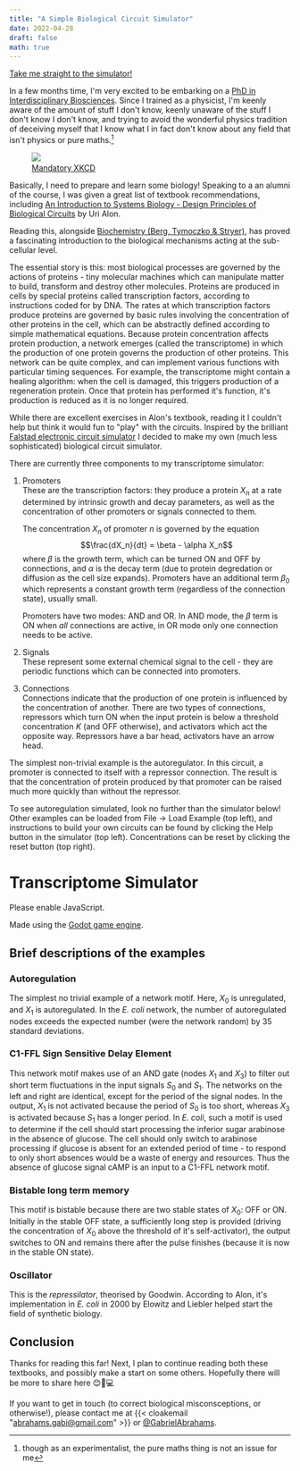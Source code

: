 ```yaml
---
title: "A Simple Biological Circuit Simulator"
date: 2022-04-28
draft: false
math: true
---
```


<meta name="twitter:card" content="summary_large_image">
<meta name="twitter:site" content="@GabrielAbrahams">
<meta name="twitter:creator" content="@GabrielAbrahams">
<meta name="twitter:title" content="A Simple Biological Circuit Simulator">
<meta name="twitter:description" content="Building a transcriptome circuit simulator as preperation for a PhD in interdisciplinary bioscience.">
<meta name="twitter:image" content="https://www.thesciencegab.com/TranscriptomeSim.PNG">

<a href="#simulator">Take me straight to the simulator!</a>

In a few months time, I'm very excited to be embarking on a [PhD in Interdisciplinary Biosciences](https://www.biodtp.ox.ac.uk/programme-0). Since I trained as a physicist, I'm keenly aware of the amount of stuff I don't know, keenly unaware of the stuff I don't know I don't know, and trying to avoid the wonderful physics tradition of deceiving myself that I know what I in fact don't know about any field that isn't physics or pure maths.[^1]

[^1]: though as an experimentalist, the pure maths thing is not an issue for me

<figure>
<img src="https://imgs.xkcd.com/comics/degree_off.png"></img>
<figcaption><a href="https://xkcd.com/1520/">Mandatory XKCD</a></figcaption>
</figure>

Basically, I need to prepare and learn some biology! Speaking to a an alumni of the course, I was given a great list of textbook recommendations, including [An Introduction to Systems Biology - Design Principles of Biological Circuits](https://www.weizmann.ac.il/mcb/UriAlon/introduction-systems-biology-design-principles-biological-circuits) by Uri Alon. 

Reading this, alongside [Biochemistry (Berg, Tymoczko & Stryer)](https://www.booktopia.com.au/biochemistry-jeremy-berg/book/9781319114657.html), has proved a fascinating introduction to the biological mechanisms acting at the sub-cellular level. 

The essential story is this: most biological processes are governed by the actions of proteins - tiny molecular machines which can manipulate matter to build, transform and destroy other molecules. Proteins are produced in cells by special proteins called transcription factors, according to instructions coded for by DNA. The rates at which transcription factors produce proteins are governed by basic rules involving the concentration of other proteins in the cell, which can be abstractly defined according to simple mathematical equations. Because protein concentration affects protein production, a network emerges (called the transcriptome) in which the production of one protein governs the production of other proteins. This network can be quite complex, and can implement various functions with particular timing sequences. For example, the transcriptome might contain a healing algorithm: when the cell is damaged, this triggers production of a regeneration protein. Once that protein has performed it's function, it's production is reduced as it is no longer required.

While there are excellent exercises in Alon's textbook, reading it I couldn't help but think it would fun to "play" with the circuits. Inspired by the brilliant [Falstad electronic circuit simulator](https://www.falstad.com/circuit/) I decided to make my own (much less sophisticated) biological circuit simulator.

There are currently three components to my transcriptome simulator:

1. Promoters  
    These are the transcription factors: they produce a protein $X_n$ at a rate determined by intrinsic growth and decay parameters, as well as the concentration of other promoters or signals connected to them.

    The concentration $X_n$ of promoter $n$ is governed by the equation $$\frac{dX_n}{dt} = \beta - \alpha X_n$$ where $\beta$ is the growth term, which can be turned ON and OFF by connections, and $\alpha$ is the decay term (due to protein degredation or diffusion as the cell size expands). Promoters have an additional term $\beta_0$ which represents a constant growth term (regardless of the connection state), usually small.  

    Promoters have two modes: AND and OR. In AND mode, the $\beta$ term is ON when _all_ connections are active, in OR mode only one connection needs to be active.

2. Signals  
    These represent some external chemical signal to the cell - they are periodic functions which can be connected into promoters.

3. Connections  
    Connections indicate that the production of one protein is influenced by the concentration of another. There are two types of connections, repressors which turn ON when the input protein is below a threshold concentration $K$ (and OFF otherwise), and activators which act the opposite way. Repressors have a bar head, activators have an arrow head.

The simplest non-trivial example is the autoregulator. In this circuit, a promoter is connected to itself with a repressor connection. The result is that the concentration of protein produced by that promoter can be raised much more quickly than without the repressor.

To see autoregulation simulated, look no further than the simulator below! Other examples can be loaded from File -> Load Example (top left), and instructions to build your own circuits can be found by clicking the Help button in the simulator (top left). Concentrations can be reset by clicking the reset button (top right).

<script>
window.mobileCheck = function() {
  let check = false;
  (function(a){if(/(android|bb\d+|meego).+mobile|avantgo|bada\/|blackberry|blazer|compal|elaine|fennec|hiptop|iemobile|ip(hone|od)|iris|kindle|lge |maemo|midp|mmp|mobile.+firefox|netfront|opera m(ob|in)i|palm( os)?|phone|p(ixi|re)\/|plucker|pocket|psp|series(4|6)0|symbian|treo|up\.(browser|link)|vodafone|wap|windows ce|xda|xiino/i.test(a)||/1207|6310|6590|3gso|4thp|50[1-6]i|770s|802s|a wa|abac|ac(er|oo|s\-)|ai(ko|rn)|al(av|ca|co)|amoi|an(ex|ny|yw)|aptu|ar(ch|go)|as(te|us)|attw|au(di|\-m|r |s )|avan|be(ck|ll|nq)|bi(lb|rd)|bl(ac|az)|br(e|v)w|bumb|bw\-(n|u)|c55\/|capi|ccwa|cdm\-|cell|chtm|cldc|cmd\-|co(mp|nd)|craw|da(it|ll|ng)|dbte|dc\-s|devi|dica|dmob|do(c|p)o|ds(12|\-d)|el(49|ai)|em(l2|ul)|er(ic|k0)|esl8|ez([4-7]0|os|wa|ze)|fetc|fly(\-|_)|g1 u|g560|gene|gf\-5|g\-mo|go(\.w|od)|gr(ad|un)|haie|hcit|hd\-(m|p|t)|hei\-|hi(pt|ta)|hp( i|ip)|hs\-c|ht(c(\-| |_|a|g|p|s|t)|tp)|hu(aw|tc)|i\-(20|go|ma)|i230|iac( |\-|\/)|ibro|idea|ig01|ikom|im1k|inno|ipaq|iris|ja(t|v)a|jbro|jemu|jigs|kddi|keji|kgt( |\/)|klon|kpt |kwc\-|kyo(c|k)|le(no|xi)|lg( g|\/(k|l|u)|50|54|\-[a-w])|libw|lynx|m1\-w|m3ga|m50\/|ma(te|ui|xo)|mc(01|21|ca)|m\-cr|me(rc|ri)|mi(o8|oa|ts)|mmef|mo(01|02|bi|de|do|t(\-| |o|v)|zz)|mt(50|p1|v )|mwbp|mywa|n10[0-2]|n20[2-3]|n30(0|2)|n50(0|2|5)|n7(0(0|1)|10)|ne((c|m)\-|on|tf|wf|wg|wt)|nok(6|i)|nzph|o2im|op(ti|wv)|oran|owg1|p800|pan(a|d|t)|pdxg|pg(13|\-([1-8]|c))|phil|pire|pl(ay|uc)|pn\-2|po(ck|rt|se)|prox|psio|pt\-g|qa\-a|qc(07|12|21|32|60|\-[2-7]|i\-)|qtek|r380|r600|raks|rim9|ro(ve|zo)|s55\/|sa(ge|ma|mm|ms|ny|va)|sc(01|h\-|oo|p\-)|sdk\/|se(c(\-|0|1)|47|mc|nd|ri)|sgh\-|shar|sie(\-|m)|sk\-0|sl(45|id)|sm(al|ar|b3|it|t5)|so(ft|ny)|sp(01|h\-|v\-|v )|sy(01|mb)|t2(18|50)|t6(00|10|18)|ta(gt|lk)|tcl\-|tdg\-|tel(i|m)|tim\-|t\-mo|to(pl|sh)|ts(70|m\-|m3|m5)|tx\-9|up(\.b|g1|si)|utst|v400|v750|veri|vi(rg|te)|vk(40|5[0-3]|\-v)|vm40|voda|vulc|vx(52|53|60|61|70|80|81|83|85|98)|w3c(\-| )|webc|whit|wi(g |nc|nw)|wmlb|wonu|x700|yas\-|your|zeto|zte\-/i.test(a.substr(0,4))) check = true;})(navigator.userAgent||navigator.vendor||window.opera);
  return check;
};
</script>

# Transcriptome Simulator

<div id="simulator">
Please enable JavaScript.
</div>

<script>
if (window.mobileCheck()) {
    document.getElementById("simulator").innerHTML = "<b>Not supported on mobile, sorry!</b> Please open this page on a laptop or desktop computer. This is what it looks like: <img src='/TranscriptomeSim.PNG'></img>"
} else {
    document.getElementById("simulator").innerHTML = "<iframe overflow='visible' src='/TranscriptomeSim/TranscriptomeSim_Autoregulation.html' title='Transcirptome Simulator' style='min-width:360px;min-height:400px;width:1000px;height:600px'></iframe>"
}
</script>

Made using the [Godot game engine](https://godotengine.org/). 

## Brief descriptions of the examples
### Autoregulation
The simplest no trivial example of a network motif. Here, $X_0$ is unregulated, and $X_1$ is autoregulated. In the _E. coli_ network, the number of autoregulated nodes exceeds the expected number (were the network random) by 35 standard deviations.

### C1-FFL Sign Sensitive Delay Element
This network motif makes use of an AND gate (nodes $X_1$ and $X_3$) to filter out short term fluctuations in the input signals $S_0$ and $S_1$. The networks on the left and right are identical, except for the period of the signal nodes. In the output, $X_1$ is not activated because the period of $S_0$ is too short, whereas $X_3$ is activated because $S_1$ has a longer period. In _E. coli_, such a motif is used to determine if the cell should start processing the inferior sugar arabinose in the absence of glucose. The cell should only switch to arabinose processing if glucose is absent for an extended period of time - to respond to only short absences would be a waste of energy and resources. Thus the absence of glucose signal cAMP is an input to a C1-FFL network motif.

### Bistable long term memory
This motif is bistable because there are two stable states of $X_0$: OFF or ON. Initially in the stable OFF state, a sufficiently long step is provided (driving the concentration of $X_0$ above the threshold of it's self-activator), the output switches to ON and remains there after the pulse finishes (because it is now in the stable ON state).

### Oscillator
This is the _repressilator_, theorised by Goodwin. According to Alon, it's implementation in _E. coli_ in 2000 by Elowitz and Liebler helped start the field of synthetic biology.

## Conclusion

Thanks for reading this far! Next, I plan to continue reading both these textbooks, and possibly make a start on some others. Hopefully there will be more to share here 😊🧬💻

If you want to get in touch (to correct biological misconsceptions, or otherwise!), please contact me at {{< cloakemail "abrahams.gabi@gmail.com" >}} or <a href="https://twitter.com/GabrielAbrahams">@GabrielAbrahams</a>.